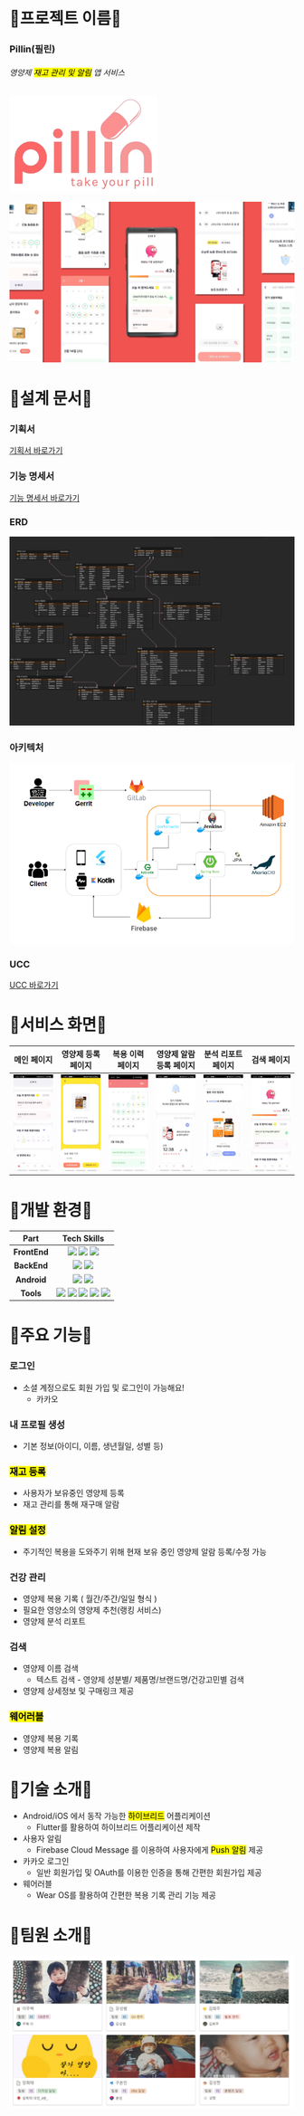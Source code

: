 # 💊프로젝트 이름💊
### Pillin(필린)

###### 영양제 <mark>재고 관리 및 알림</mark> 앱 서비스

![pillin](/ImageFile/noback_login_pillin_logo.png)

![pages](/ImageFile/pages.png)


# 💊설계 문서💊

### 기획서

[기획서 바로가기](https://bonkri.notion.site/484e49cf2ea143caacb40da5ba4ed004)

### 기능 명세서

[기능 명세서 바로가기](https://bonkri.notion.site/9d195c3928794c568cdd1f5841666a24)

### ERD
![ERD](/ImageFile/ERD.png)

### 아키텍처
![architecture](/ImageFile/architecture.png)

### UCC
[UCC 바로가기](https://bonkri.notion.site/Pillin-14ca2a8ea28447b1998caf2f3558d47b)


# 💊서비스 화면💊

| 메인 페이지 |영양제 등록 페이지|복용 이력 페이지|영양제 알람 등록 페이지|분석 리포트 페이지|검색 페이지
|:----:|:----:|:----:|:----:|:----:|:----:|
|![main](/ImageFile/main.gif)|![regist](/ImageFile/regist.gif)|![calendar](/ImageFile/calendar.gif)|![push](/ImageFile/push.gif)|![report_rank](/ImageFile/report_rank.gif)|![search](/ImageFile/search.gif)|


# 💊개발 환경💊

| Part | Tech Skills | 
|:---------:|:------------------------------------------------------------------------------------------------------------------------------------------------------------------------------:|
| **FrontEnd** | <img src="https://img.shields.io/badge/Flutter-02569B?style=flat-square&logo=Flutter&logoColor=white"/> <img src="https://img.shields.io/badge/Dart-0175C2?style=flat-square&logo=Dart&logoColor=white"/> <img src="https://img.shields.io/badge/AndroidStudio-3DDC84?style=flat-square&logo=AndroidStudio&logoColor=white"/> |
| **BackEnd**  | <img src="https://img.shields.io/badge/SpringBoot-6DB23F?style=flat-square&logo=SpringBoot&logoColor=white"/> <img src="https://img.shields.io/badge/MariaDB-003545?style=flat-square&logo=MariaDB&logoColor=white"/> |
| **Android**  | <img src="https://img.shields.io/badge/Kotlin-7F52FF?style=flat-square&logo=Kotlin&logoColor=white"/> <img src="https://img.shields.io/badge/WearOS-4285F4?style=flat-square&logo=WearOS&logoColor=white"/> |
| **Tools**    | <img src="https://img.shields.io/badge/Gitlab-FC6D26?style=flat-square&logo=GitLab&logoColor=white"/> <img src="https://img.shields.io/badge/Figma-F24E1E?style=flat-square&logo=Figma&logoColor=white"/> <img src="https://img.shields.io/badge/Notion-000000?style=flat-square&logo=Notion&logoColor=white"/> <img src="https://img.shields.io/badge/Jira-0052CC?style=flat-square&logo=Jira&logoColor=white"/> <img src="https://img.shields.io/badge/Gerrit-EEEEEE?style=flat-square&logo=Gerrit&logoColor=white"/> |


# 💊주요 기능💊

### 로그인

- 소셜 계정으로도 회원 가입 및 로그인이 가능해요!
    - 카카오

### 내 프로필 생성

- 기본 정보(아이디, 이름, 생년월일, 성별 등)

### <mark>재고 등록</mark>

- 사용자가 보유중인 영양제 등록
- 재고 관리를 통해 재구매 알람

### <mark>알림 설정</mark>

- 주기적인 복용을 도와주기 위해 현재 보유 중인 영양제 알람 등록/수정 가능

### 건강 관리

- 영양제 복용 기록 ( 월간/주간/일일 형식 )
- 필요한 영양소의 영양제 추천(랭킹 서비스)
- 영양제 분석 리포트

### 검색

- 영양제 이름 검색
    - 텍스트 검색 - 영양제 성분별/ 제품명/브랜드명/건강고민별 검색
- 영양제 상세정보 및 구매링크 제공

### <mark>웨어러블</mark>

- 영양제 복용 기록
- 영양제 복용 알림


# 💊기술 소개💊

- Android/iOS 에서 동작 가능한 <mark>하이브리드</mark> 어플리케이션
    - Flutter를 활용하여 하이브리드 어플리케이션 제작
- 사용자 알림
    - Firebase Cloud Message 를 이용하여 사용자에게 <mark>Push 알림</mark> 제공
- 카카오 로그인
    - 일반 회원가입 및 OAuth를 이용한 인증을 통해 간편한 회원가입 제공
- 웨어러블
    - Wear OS를 활용하여 간편한 복용 기록 관리 기능 제공


# 💊팀원 소개💊
![team](/ImageFile/team.png)
